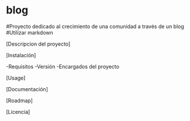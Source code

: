 # blog
#Proyecto dedicado al crecimiento de una comunidad a través de un blog
#Utilizar markdown

[Descripcion del proyecto]

[Instalación]

-Requisitos
-Versión
-Encargados del proyecto

[Usage]

[Documentación]

[Roadmap]

[Licencia]
